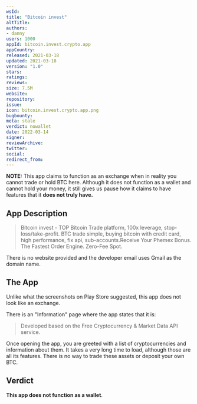 ```yaml
---
wsId: 
title: "Bitcoin invest"
altTitle: 
authors:
- danny
users: 1000
appId: bitcoin.invest.crypto.app
appCountry: 
released: 2021-03-18
updated: 2021-03-18
version: "1.0"
stars: 
ratings: 
reviews: 
size: 7.5M
website: 
repository: 
issue: 
icon: bitcoin.invest.crypto.app.png
bugbounty: 
meta: stale
verdict: nowallet
date: 2022-03-14
signer: 
reviewArchive:
twitter: 
social:
redirect_from:
---
```


**NOTE:** This app claims to function as an exchange when in reality you cannot trade or hold BTC here. Although it does not function as a wallet and cannot hold your money, it still gives us pause how it claims to have features that it **does not truly have.**


## App Description

> Bitcoin invest - TOP Bitcoin Trade platform, 100x leverage, stop-loss/take-profit.
BTC trade simple, buying bitcoin with credit card, high performance, fix api, sub-accounts.Receive Your Phemex Bonus. The Fastest Order Engine. Zero-Fee Spot.

There is no website provided and the developer email uses Gmail as the domain name.

## The App

Unlike what the screenshots on Play Store suggested, this app does not look like an exchange.

There is an "Information" page where the app states that it is:

> Developed based on the Free Cryptocurrency & Market Data API service.

Once opening the app, you are greeted with a list of cryptocurrencies and information about them. It takes a very long time to load, although those are all its features. There is no way to trade these assets or deposit your own BTC.

## Verdict

**This app does not function as a wallet**.